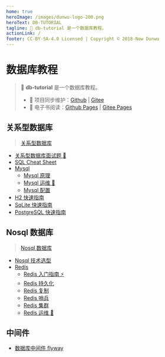 ```yaml
---
home: true
heroImage: /images/dunwu-logo-200.png
heroText: DB-TUTORIAL
tagline: 💾 db-tutorial 是一个数据库教程。
actionLink: /
footer: CC-BY-SA-4.0 Licensed | Copyright © 2018-Now Dunwu
---
```


# 数据库教程

> 💾 **db-tutorial** 是一个数据库教程。
>
> - 🔁 项目同步维护：[Github](https://github.com/dunwu/db-tutorial/) | [Gitee](https://gitee.com/turnon/db-tutorial/)
> - 📖 电子书阅读：[Github Pages](https://dunwu.github.io/db-tutorial/) | [Gitee Pages](https://turnon.gitee.io/db-tutorial/)

## 关系型数据库

> [关系型数据库](sql/README.md)

- [关系型数据库面试题 💯](sql/sql-interview.md)
- [SQL Cheat Sheet](sql/sql-cheat-sheet.md)
- [Mysql](sql/mysql/README.md)
  - [Mysql 原理](sql/mysql/mysql-theory.md)
  - [Mysql 运维 🔨](sql/mysql/mysql-ops.md)
  - [Mysql 配置](sql/mysql/mysql-config.md)
- [H2 快速指南](sql/h2.md)
- [SqLite 快速指南](sql/sqlite.md)
- [PostgreSQL 快速指南](sql/postgresql.md)

## Nosql 数据库

> [Nosql 数据库](nosql/README.md)

- [Nosql 技术选型](nosql/nosql-selection.md)
- [Redis](nosql/redis/README.md)
  - [Redis 入门指南 ⚡](nosql/redis/redis-quickstart.md)
  - [Redis 持久化](nosql/redis/redis-persistence.md)
  - [Redis 复制](nosql/redis/redis-replication.md)
  - [Redis 哨兵](nosql/redis/redis-sentinel.md)
  - [Redis 集群](nosql/redis/redis-cluster.md)
  - [Redis 运维 🔨](nosql/redis/redis-ops.md)

## 中间件

- [数据库中间件 flyway](sql/middleware/flyway.md)
